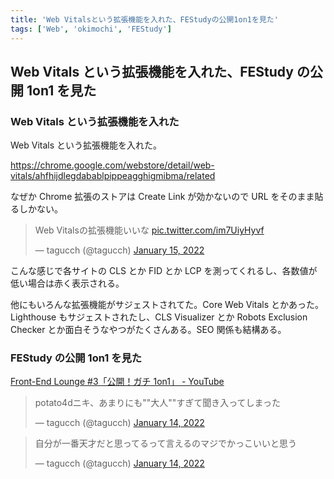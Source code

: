 ```yaml
---
title: 'Web Vitalsという拡張機能を入れた、FEStudyの公開1on1を見た'
tags: ['Web', 'okimochi', 'FEStudy']
---
```


## Web Vitals という拡張機能を入れた、FEStudy の公開 1on1 を見た

### Web Vitals という拡張機能を入れた

Web Vitals という拡張機能を入れた。

https://chrome.google.com/webstore/detail/web-vitals/ahfhijdlegdabablpippeagghigmibma/related

なぜか Chrome 拡張のストアは Create Link が効かないので URL をそのまま貼るしかない。

<blockquote class="twitter-tweet" data-partner="tweetdeck"><p lang="ja" dir="ltr">Web Vitalsの拡張機能いいな <a href="https://t.co/im7UiyHyvf">pic.twitter.com/im7UiyHyvf</a></p>&mdash; tagucch (@tagucch) <a href="https://twitter.com/tagucch/status/1482377038459670528?ref_src=twsrc%5Etfw">January 15, 2022</a></blockquote>

こんな感じで各サイトの CLS とか FID とか LCP を測ってくれるし、各数値が低い場合は赤く表示される。

他にもいろんな拡張機能がサジェストされてた。Core Web Vitals とかあった。Lighthouse もサジェストされたし、CLS Visualizer とか Robots Exclusion Checker とか面白そうなやつがたくさんある。SEO 関係も結構ある。

### FEStudy の公開 1on1 を見た

[Front\-End Lounge \#3「公開！ガチ 1on1」 \- YouTube](https://www.youtube.com/watch?v=WUcvXqCbFIo)

<blockquote class="twitter-tweet" data-partner="tweetdeck"><p lang="ja" dir="ltr">potato4dニキ、あまりにも&quot;&quot;大人&quot;&quot;すぎて聞き入ってしまった</p>&mdash; tagucch (@tagucch) <a href="https://twitter.com/tagucch/status/1481944635643596802?ref_src=twsrc%5Etfw">January 14, 2022</a></blockquote>

<blockquote class="twitter-tweet" data-partner="tweetdeck"><p lang="ja" dir="ltr">自分が一番天才だと思ってるって言えるのマジでかっこいいと思う</p>&mdash; tagucch (@tagucch) <a href="https://twitter.com/tagucch/status/1481946165146914816?ref_src=twsrc%5Etfw">January 14, 2022</a></blockquote>
